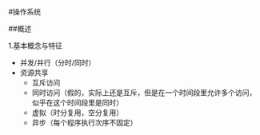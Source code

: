 #操作系统

##概述

1.基本概念与特征
- 并发/并行（分时/同时）
- 资源共享
    - 互斥访问
    - 同时访问（假的，实际上还是互斥，但是在一个时间段里允许多个访问，似乎在这个时间段里是同时）
    - 虚拟（时分复用，空分复用）
    - 异步（每个程序执行次序不固定）
    
